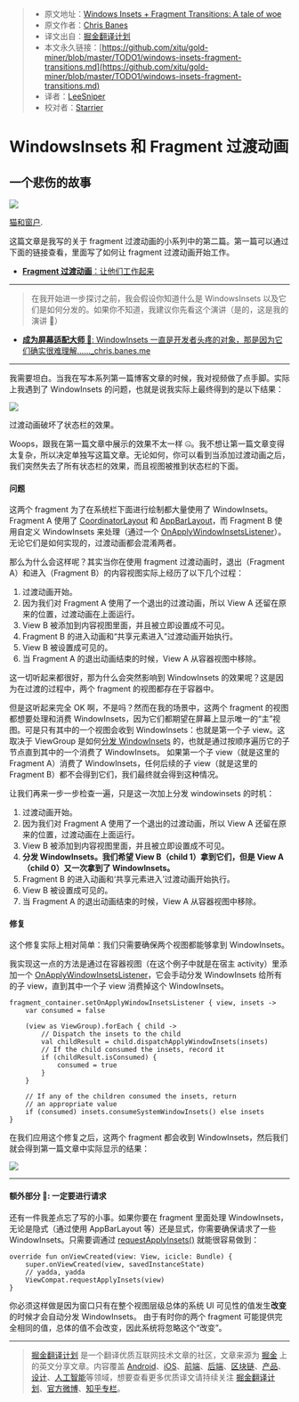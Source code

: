 > * 原文地址：[Windows Insets + Fragment Transitions: A tale of woe](https://medium.com/google-developers/windows-insets-fragment-transitions-9024b239a436)
> * 原文作者：[Chris Banes](https://medium.com/@chrisbanes?source=post_header_lockup)
> * 译文出自：[掘金翻译计划](https://github.com/xitu/gold-miner)
> * 本文永久链接：[https://github.com/xitu/gold-miner/blob/master/TODO1/windows-insets-fragment-transitions.md](https://github.com/xitu/gold-miner/blob/master/TODO1/windows-insets-fragment-transitions.md)
> * 译者：[LeeSniper](https://github.com/LeeSniper)
> * 校对者：[Starrier](https://github.com/Starriers)

# WindowsInsets 和 Fragment 过渡动画

## 一个悲伤的故事

![](https://cdn-images-1.medium.com/max/1000/1*QUTUt9FU2cA9czR2ArOI8g.jpeg)

[猫和窗户](https://flic.kr/p/92WJtS).

这篇文章是我写的关于 fragment 过渡动画的小系列中的第二篇。第一篇可以通过下面的链接查看，里面写了如何让 fragment 过渡动画开始工作。

- [**Fragment 过渡动画**：让他们工作起来](https://medium.com/google-developers/fragment-transitions-ea2726c3f36f)

* * *

> 在我开始进一步探讨之前，我会假设你知道什么是 WindowsInsets 以及它们是如何分发的。如果你不知道，我建议你先看这个演讲（是的，这是我的演讲 🙋）

- [**成为屏幕适配大师 🔧**: WindowInsets 一直是开发者头疼的对象，那是因为它们确实很难理解……_chris.banes.me](https://chris.banes.me/talks/2017/becoming-a-master-window-fitter-lon/)

* * *

我需要坦白。当我在写本系列第一篇博客文章的时候，我对视频做了点手脚。实际上我遇到了 WindowInsets 的问题，也就是说我实际上最终得到的是以下结果：

![](https://cdn-images-1.medium.com/max/800/1*F5gd8B0lTil_dF7pwP9JbA.gif)

过渡动画破坏了状态栏的效果。

Woops，跟我在第一篇文章中展示的效果不太一样 🤐。我不想让第一篇文章变得太复杂，所以决定单独写这篇文章。无论如何，你可以看到当添加过渡动画之后，我们突然失去了所有状态栏的效果，而且视图被推到状态栏的下面。

#### 问题

这两个 fragment 为了在系统栏下面进行绘制都大量使用了 WindowInsets。Fragment A 使用了 [CoordinatorLayout](https://developer.android.com/reference/android/support/design/widget/CoordinatorLayout.html) 和 [AppBarLayout](https://developer.android.com/reference/android/support/design/widget/AppBarLayout.html)，而 Fragment B 使用自定义 WindowInsets 来处理（通过一个 [OnApplyWindowInsetsListener](https://developer.android.com/reference/android/support/v4/view/OnApplyWindowInsetsListener.html)）。无论它们是如何实现的，过渡动画都会混淆两者。

那么为什么会这样呢？其实当你在使用 fragment 过渡动画时，退出（Fragment A）和进入（Fragment B）的内容视图实际上经历了以下几个过程：

1.  过渡动画开始。
2.  因为我们对 Fragment A 使用了一个退出的过渡动画，所以 View A 还留在原来的位置，过渡动画在上面运行。
3.  View B 被添加到内容视图里面，并且被立即设置成不可见。
4.  Fragment B 的进入动画和“共享元素进入”过渡动画开始执行。
5.  View B 被设置成可见的。
6.  当 Fragment A 的退出动画结束的时候，View A 从容器视图中移除。

这一切听起来都很好，那为什么会突然影响到 WindowInsets 的效果呢？这是因为在过渡的过程中，两个 fragment 的视图都存在于容器中。

但是这听起来完全 OK 啊，不是吗？然而在我的场景中，这两个 fragment 的视图都想要处理和消费 WindowInsets，因为它们都期望在屏幕上显示唯一的“主”视图。可是只有其中的一个视图会收到 WindowInsets：也就是第一个子 view。这取决于 ViewGroup 是如何[分发 WindowInsets](https://android.googlesource.com/platform/frameworks/base/+/refs/heads/master/core/java/android/view/ViewGroup.java#6928) 的，也就是通过按顺序遍历它的子节点直到其中的一个消费了 WindowInsets。 如果第一个子 view（就是这里的 Fragment A）消费了 WindowInsets，任何后续的子 view（就是这里的 Fragment B）都不会得到它们，我们最终就会得到这种情况。

让我们再来一步一步检查一遍，只是这一次加上分发 windowinsets 的时机：

1.  过渡动画开始。
2.  因为我们对 Fragment A 使用了一个退出的过渡动画，所以 View A 还留在原来的位置，过渡动画在上面运行。
3.  View B 被添加到内容视图里面，并且被立即设置成不可见。
4.  **分发 WindowInsets。我们希望 View B（child 1）拿到它们，但是 View A（child 0）又一次拿到了 WindowInsets。**
5.  Fragment B 的进入动画和‘共享元素进入’过渡动画开始执行。
6.  View B 被设置成可见的。
7.  当 Fragment A 的退出动画结束的时候，View A 从容器视图中移除。

#### 修复

这个修复实际上相对简单：我们只需要确保两个视图都能够拿到 WindowInsets。

我实现这一点的方法是通过在容器视图（在这个例子中就是在宿主 activity）里添加一个 [OnApplyWindowInsetsListener](https://developer.android.com/reference/android/support/v4/view/OnApplyWindowInsetsListener.html)，它会手动分发 WindowInsets 给所有的子 view，直到其中一个子 view 消费掉这个 WindowInsets。

	fragment_container.setOnApplyWindowInsetsListener { view, insets ->
  		var consumed = false

  		(view as ViewGroup).forEach { child ->
    		// Dispatch the insets to the child
    		val childResult = child.dispatchApplyWindowInsets(insets)
    		// If the child consumed the insets, record it
    		if (childResult.isConsumed) {
      			consumed = true
    		}
  		}

  		// If any of the children consumed the insets, return
  		// an appropriate value
  		if (consumed) insets.consumeSystemWindowInsets() else insets
	}

在我们应用这个修复之后，这两个 fragment 都会收到 WindowInsets，然后我们就会得到第一篇文章中实际显示的结果：

![](https://cdn-images-1.medium.com/max/800/1*qIMJQmMCS_g9Yl4XfPEMQQ.gif)

* * *

#### 额外部分 💃: 一定要进行请求

还有一件我差点忘了写的小事。如果你要在 fragment 里面处理 WindowInsets，无论是隐式（通过使用 AppBarLayout 等）还是显式，你需要确保请求了一些 WindowInsets。只需要调通过 [requestApplyInsets()](https://developer.android.com/reference/android/support/v4/view/ViewCompat.html#requestApplyInsets%28android.view.View%29) 就能很容易做到：

	override fun onViewCreated(view: View, icicle: Bundle) {
  		super.onViewCreated(view, savedInstanceState)
  		// yadda, yadda
  		ViewCompat.requestApplyInsets(view)
	}
你必须这样做是因为窗口只有在整个视图层级总体的系统 UI 可见性的值发生**改变**的时候才会自动分发 WindowInsets。 由于有时你的两个 fragment 可能提供完全相同的值，总体的值不会改变，因此系统将忽略这个“改变”。



---

> [掘金翻译计划](https://github.com/xitu/gold-miner) 是一个翻译优质互联网技术文章的社区，文章来源为 [掘金](https://juejin.im) 上的英文分享文章。内容覆盖 [Android](https://github.com/xitu/gold-miner#android)、[iOS](https://github.com/xitu/gold-miner#ios)、[前端](https://github.com/xitu/gold-miner#前端)、[后端](https://github.com/xitu/gold-miner#后端)、[区块链](https://github.com/xitu/gold-miner#区块链)、[产品](https://github.com/xitu/gold-miner#产品)、[设计](https://github.com/xitu/gold-miner#设计)、[人工智能](https://github.com/xitu/gold-miner#人工智能)等领域，想要查看更多优质译文请持续关注 [掘金翻译计划](https://github.com/xitu/gold-miner)、[官方微博](http://weibo.com/juejinfanyi)、[知乎专栏](https://zhuanlan.zhihu.com/juejinfanyi)。
